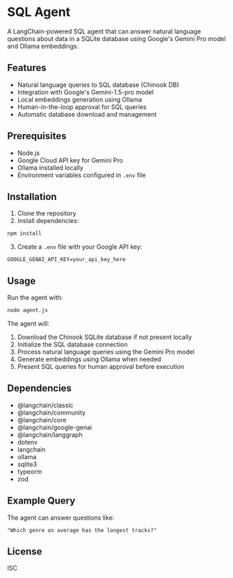 # SQL Agent

A LangChain-powered SQL agent that can answer natural language questions about data in a SQLite database using Google's Gemini Pro model and Ollama embeddings.

## Features

- Natural language queries to SQL database (Chinook DB)
- Integration with Google's Gemini-1.5-pro model
- Local embeddings generation using Ollama
- Human-in-the-loop approval for SQL queries
- Automatic database download and management

## Prerequisites

- Node.js
- Google Cloud API key for Gemini Pro
- Ollama installed locally
- Environment variables configured in `.env` file

## Installation

1. Clone the repository
2. Install dependencies:

```bash
npm install
```

3. Create a `.env` file with your Google API key:

```
GOOGLE_GENAI_API_KEY=your_api_key_here
```

## Usage

Run the agent with:

```bash
node agent.js
```

The agent will:
1. Download the Chinook SQLite database if not present locally
2. Initialize the SQL database connection
3. Process natural language queries using the Gemini Pro model
4. Generate embeddings using Ollama when needed
5. Present SQL queries for human approval before execution

## Dependencies

- @langchain/classic
- @langchain/community
- @langchain/core
- @langchain/google-genai
- @langchain/langgraph
- dotenv
- langchain
- ollama
- sqlite3
- typeorm
- zod

## Example Query

The agent can answer questions like:
```
"Which genre on average has the longest tracks?"
```

## License

ISC